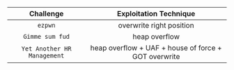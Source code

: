 | Challenge | Exploitation Technique |
| :---: | :---: |
| `ezpwn` | overwrite right position |
| `Gimme sum fud` | heap overflow |
| `Yet Another HR Management` | heap overflow + UAF + house of force + GOT overwrite |
